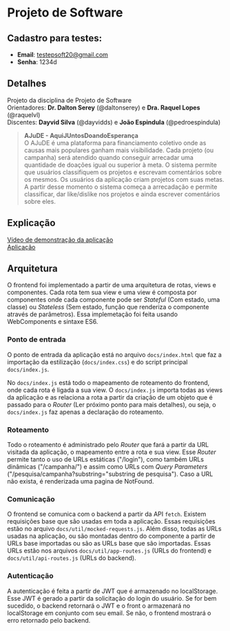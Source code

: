 # Projeto de Software

## Cadastro para testes:

- **Email**: testepsoft20@gmail.com
- **Senha**: 1234d

## Detalhes

Projeto da disciplina de Projeto de Software  
Orientadores: **Dr. Dalton Serey** (@daltonserey) e **Dra. Raquel Lopes** (@raquelvl)  
Discentes: **Dayvid Silva** (@dayvidds) e **João Espindula** (@pedroespindula)

> **AJuDE - AquiJUntosDoandoEsperança**  
> O AJuDE é uma plataforma para financiamento coletivo onde as causas mais populares ganham mais visibilidade. Cada projeto (ou campanha) será atendido quando conseguir arrecadar uma quantidade de doações igual ou superior à meta. O sistema permite que usuários classifiquem os projetos e escrevam comentários sobre os mesmos. Os usuários da aplicação criam projetos com suas metas. A partir desse momento o sistema começa a arrecadação e permite classificar, dar like/dislike nos projetos e ainda escrever comentários sobre eles.

## [](https://github.com/dayvidds/psoft-ajude-front-20192/tree/dayvidds-patch-1#explica%C3%A7%C3%A3o)Explicação

[Vídeo de demonstração da aplicação](https://google.com.br/)  
[Aplicação](https://dayvidds.github.io/psoft-ajude-front-20192/#/)

## Arquitetura

O frontend foi implementado a partir de uma arquitetura de rotas, views e componentes. Cada rota tem sua view e uma view é composta por componentes onde cada componente pode ser _Stateful_ (Com estado, uma classe) ou _Stateless_ (Sem estado, função que renderiza o componente através de parâmetros). Essa implemetação foi feita usando WebComponents e sintaxe ES6.

### Ponto de entrada

O ponto de entrada da aplicação está no arquivo `docs/index.html` que faz a importação da estilização (`docs/index.css`) e do script principal `docs/index.js`.

No `docs/index.js` está todo o mapeamento de roteamento do frontend, onde cada rota é ligada a sua view. O `docs/index.js` importa todas as views da aplicação e as relaciona a rota a partir da criação de um objeto que é passado para o _Router_ (Ler próximo ponto para mais detalhes), ou seja, o `docs/index.js` faz apenas a declaração do roteamento.

### Roteamento

Todo o roteamento é administrado pelo _Router_ que fará a partir da URL visitada da aplicação, o mapeamento entre a rota e sua view. Esse _Router_ permite tanto o uso de URLs estáticas ("/login"), como também URLs dinâmicas ("/campanha/<nome-da-campanha>") e assim como URLs com _Query Parameters_ ("/pesquisa/campanha?substring="substring de pesquisa"). Caso a URL não exista, é renderizada uma pagina de NotFound.

### Comunicação

O frontend se comunica com o backend a partir da API `fetch`. Existem requisições base que são usadas em toda a aplicação. Essas requisições estão no arquivo `docs/util/mocked-requests.js`. Além disso, todas as URLs usadas na aplicação, ou são montadas dentro do componente a partir de URLs base importadas ou são as URLs base que são importadas. Essas URLs estão nos arquivos `docs/util/app-routes.js` (URLs do frontend) e `docs/util/api-routes.js` (URLs do backend).

### Autenticação

A autenticação é feita a partir de JWT que é armazenado no localStorage. Esse JWT é gerado a partir da solicitação do login do usuário. Se for bem sucedido, o backend retornará o JWT e o front o armazenará no localStorage em conjunto com seu email. Se não, o frontend mostrará o erro retornado pelo backend.
